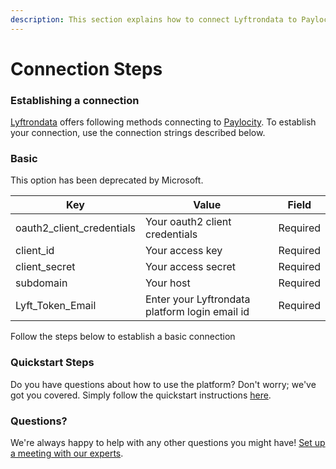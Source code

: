 ```yaml
---
description: This section explains how to connect Lyftrondata to Paylocity.
---
```


# Connection Steps

### Establishing a connection

[Lyftrondata](https://www.lyftrondata.com) offers following methods connecting to [Paylocity](None/). To establish your connection, use the connection strings described below.

### Basic

This option has been deprecated by Microsoft.

| Key                         | Value                                          | Field    |
| --------------------------- | ---------------------------------------------- | -------- |
| oauth2\_client\_credentials | Your oauth2 client credentials                 | Required |
| client\_id                  | Your access key                                | Required |
| client\_secret              | Your access secret                             | Required |
| subdomain                   | Your host                                      | Required |
| Lyft\_Token\_Email          | Enter your Lyftrondata platform login email id | Required |

Follow the steps below to establish a basic connection

### Quickstart Steps

Do you have questions about how to use the platform? Don't worry; we've got you covered. Simply follow the quickstart instructions [here](./).

### Questions? <a href="#questions" id="questions"></a>

We're always happy to help with any other questions you might have! [Set up a meeting with our experts](https://www.lyftrondata.com/book-a-meeting/).
